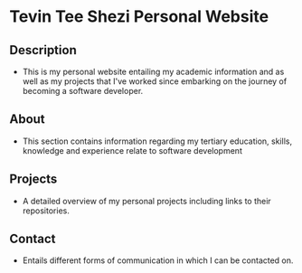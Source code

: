 # Tevin Tee Shezi Personal Website

## Description
- This is my personal website entailing my academic information and as well as my projects that I've worked since embarking on the journey of becoming a software developer.

## About
- This section contains information regarding my tertiary education, skills, knowledge and experience relate to software development

## Projects
- A detailed overview of my personal projects including links to their repositories.

## Contact
- Entails different forms of communication in which I can be contacted on.